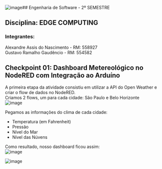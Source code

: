 ![image](https://github.com/user-attachments/assets/48051428-ffba-4b05-ae0a-3ca448ed33de)## Engenharia de Software - 2º SEMESTRE  
## Disciplina:  EDGE COMPUTING 
### Integrantes:  
Alexandre Assis do Nascimento - RM: 558927  
Gustavo Ramalho Gaudêncio - RM: 554582  

## Checkpoint 01: Dashboard Metereológico no NodeRED com Integração ao Arduíno  

A primeira etapa da atividade consistiu em utilizar a API do Open Weather e criar o flow de dados no NodeRED.  
Criamos 2 flows, um para cada cidade: São Paulo e Belo Horizonte  
![image](https://github.com/user-attachments/assets/ebbd974e-b026-4075-85af-d3cbb4c4a564)

Pegamos as informações do clima de cada cidade:  
- Temperatura (em Fahrenheit)
- Pressão
- Nível do Mar
- Nível das Núvens

Como resultado, nosso dashboard ficou assim:  
![image](https://github.com/user-attachments/assets/03964db6-616e-4a0d-8853-ac25ee831c6e)

![image](https://github.com/user-attachments/assets/ebcaecf5-3539-4390-9af1-995569565be4)
